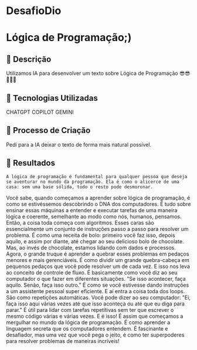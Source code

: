 # DesafioDio
#  Lógica de Programação;)

## 📒 Descrição
Utilizamos IA para desenvolver um texto sobre Lógica de Programação 😎😎👩🏼‍💻

## 🤖 Tecnologias Utilizadas
CHATGPT
COPILOT
GEMINI

## 🧐 Processo de Criação
Pedi para a IA deixar o texto de forma mais natural possível.

## 🚀 Resultados
    A lógica de programação é fundamental para qualquer pessoa que deseja se aventurar no mundo da programação. Ela é como o alicerce de uma casa: sem uma base sólida, todo o resto pode desmoronar. 
Você sabe, quando começamos a aprender sobre lógica de programação, é como se estivéssemos descobrindo o DNA dos computadores. 
  É tudo sobre ensinar essas máquinas a entender e executar tarefas de uma maneira lógica e coerente, semelhante ao modo como nós, humanos, pensamos.
  Então, a coisa toda começa com algoritmos. Esses caras são essencialmente um conjunto de instruções passo a passo para resolver um problema.
  É como uma receita de bolo: primeiro você faz isso, depois aquilo, e assim por diante, até chegar ao seu delicioso bolo de chocolate. Mas, ao invés de chocolate, estamos lidando com dados e processos.
Agora, o grande truque é aprender a quebrar esses problemas em pedaços menores e mais gerenciáveis. É como dividir um grande quebra-cabeça em pequenos pedaços que você pode resolver um de cada vez. E isso nos leva ao conceito de controle de fluxo.
  É basicamente como você diz ao seu computador o que fazer em diferentes situações. "Se isso acontecer, faça aquilo. Senão, faça isso outro."
  É como se você estivesse dando instruções a um assistente pessoal super eficiente. E aí entra a coisa toda dos loops. São como repetições automáticas. 
Você pode dizer ao seu computador: "Ei, faça isso aqui várias vezes até que isso aconteça ou até que eu diga para parar." É útil para lidar com tarefas repetitivas sem ter que escrever o mesmo código várias e várias vezes.
  E é isso! É assim que começamos a mergulhar no mundo da lógica de programação. É como aprender a linguagem secreta que os computadores entendem.
É fascinante e desafiador, mas uma vez que você pega o jeito, é como ter superpoderes para resolver problemas de maneiras incríveis!
